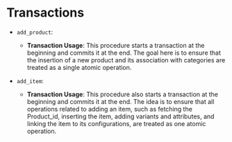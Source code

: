 # Transactions

* `add_product`:

    - **Transaction Usage**: This procedure starts a transaction at the beginning and commits it at the end. The goal here is to ensure that the insertion of a new product and its association with categories are treated as a single atomic operation.

* `add_item`:

    - **Transaction Usage**: This procedure also starts a transaction at the beginning and commits it at the end. The idea is to ensure that all operations related to adding an item, such as fetching the Product_id, inserting the item, adding variants and attributes, and linking the item to its configurations, are treated as one atomic operation.